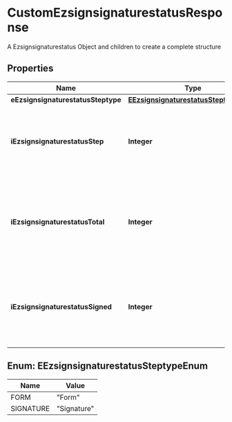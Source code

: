 

# CustomEzsignsignaturestatusResponse

A Ezsignsignaturestatus Object and children to create a complete structure

## Properties

Name | Type | Description | Notes
------------ | ------------- | ------------- | -------------
**eEzsignsignaturestatusSteptype** | [**EEzsignsignaturestatusSteptypeEnum**](#EEzsignsignaturestatusSteptypeEnum) | Type of step | 
**iEzsignsignaturestatusStep** | **Integer** | The step at which the Ezsignsigner will be invited to sign or fill the form fields | 
**iEzsignsignaturestatusTotal** | **Integer** | The total number of signature or form fields the Ezsignsigner must process at the current step | 
**iEzsignsignaturestatusSigned** | **Integer** | The number of signature or form fields the Ezsignsigner has already processed at the current step | 



## Enum: EEzsignsignaturestatusSteptypeEnum

Name | Value
---- | -----
FORM | &quot;Form&quot;
SIGNATURE | &quot;Signature&quot;



